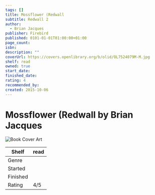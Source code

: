 ```yaml
---
tags: []
title: Mossflower (Redwall
subtitle: Redwall 2
author:
  - Brian Jacques
publisher: Firebird
published: 0101-01-01T01:00:00+01:00
page_count: 
isbn: 
description: ""
coverUrl: https://covers.openlibrary.org/b/olid/OL7524079M-M.jpg
shelf: read
owned: true
start_date: 
finished_date: 
rating: 4
recommended_by: 
created: 2015-10-06
---
```


# Mossflower (Redwall by Brian Jacques

![Book Cover Art](https://covers.openlibrary.org/b/olid/OL7524079M-M.jpg)

| Shelf | read |
| --- | --- |
| Genre |  |
| Started |  |
| Finished |  |
| Rating | 4/5 |

